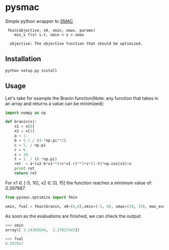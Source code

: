 pysmac
======

Simple python wrapper to [SMAC](http://www.cs.ubc.ca/labs/beta/Projects/SMAC/)

```
 fmin(objective, x0, xmin, xmax, params)
    min_x f(x) s.t. xmin < x < xmax
    
  objective: The objective function that should be optimized.
```

Installation
------------

```
python setup.py install
```
 
Usage
-----

Let's take for example the Branin function(Note: any function that takes in an array and returns a value can be minimized):
```python
import numpy as np

def branin(x):
    x1 = x[0]
    x2 = x[1]
    a = 1.
    b = 5.1 / (4.*np.pi**2)
    c = 5. / np.pi
    r = 6.
    s = 10.
    t = 1. / (8.*np.pi)
    ret  = a*(x2-b*x1**2+c*x1-r)**2+s*(1-t)*np.cos(x1)+s
    print ret
    return ret
```
For x1 ∈ [-5, 10], x2 ∈ [0, 15] the function reaches a minimum value of: *0.397887*.

```python
from pysmac.optimize import fmin

xmin, fval = fmin(branin, x0=(0,0),xmin=(-5, 0), xmax=(10, 15), max_evaluations=5000)
```
As soon as the evaluations are finished, we can check the output:
```python
>>> xmin
array([ 3.14305644,  2.27827543])

>>> fval
0.397917
```

